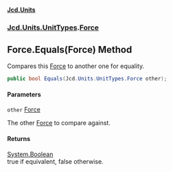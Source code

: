 #### [Jcd.Units](index.md 'index')
### [Jcd.Units.UnitTypes](Jcd.Units.UnitTypes.md 'Jcd.Units.UnitTypes').[Force](Jcd.Units.UnitTypes.Force.md 'Jcd.Units.UnitTypes.Force')

## Force.Equals(Force) Method

Compares this [Force](Jcd.Units.UnitTypes.Force.md 'Jcd.Units.UnitTypes.Force') to another one for equality.

```csharp
public bool Equals(Jcd.Units.UnitTypes.Force other);
```
#### Parameters

<a name='Jcd.Units.UnitTypes.Force.Equals(Jcd.Units.UnitTypes.Force).other'></a>

`other` [Force](Jcd.Units.UnitTypes.Force.md 'Jcd.Units.UnitTypes.Force')

The other [Force](Jcd.Units.UnitTypes.Force.md 'Jcd.Units.UnitTypes.Force') to compare against.

#### Returns
[System.Boolean](https://docs.microsoft.com/en-us/dotnet/api/System.Boolean 'System.Boolean')  
true if equivalent, false otherwise.